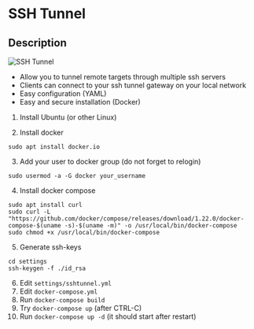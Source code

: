 # SSH Tunnel

## Description
![SSH Tunnel](https://raw.githubusercontent.com/koss822/misc/master/imgs/sshtunnel.png "SSH Tunnel diagram")

* Allow you to tunnel remote targets through multiple ssh servers
* Clients can connect to your ssh tunnel gateway on your local network
* Easy configuration (YAML)
* Easy and secure installation (Docker)

1. Install Ubuntu (or other Linux)

2. Install docker
~~~~
sudo apt install docker.io
~~~~

3. Add your user to docker group (do not forget to relogin)
~~~~
sudo usermod -a -G docker your_username
~~~~

4. Install docker compose
~~~~
sudo apt install curl
sudo curl -L "https://github.com/docker/compose/releases/download/1.22.0/docker-compose-$(uname -s)-$(uname -m)" -o /usr/local/bin/docker-compose
sudo chmod +x /usr/local/bin/docker-compose
~~~~

5. Generate ssh-keys
~~~~
cd settings
ssh-keygen -f ./id_rsa
~~~~

6. Edit `settings/sshtunnel.yml`
7. Edit `docker-compose.yml`
8. Run `docker-compose build`
9. Try `docker-compose up` (after CTRL-C)
10. Run `docker-compose up -d` (it should start after restart)
